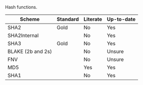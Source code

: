 Hash functions.

| Scheme | Standard | Literate | Up-to-date |
| --- | --- | --- | --- |
| SHA2 | Gold | No | Yes |
| SHA2Internal | | No | Yes |
| SHA3 | Gold | No | Yes |
| BLAKE (2b and 2s) | | No | Unsure |
| FNV | | No | Unsure |
| MD5 | | Yes | Yes |
| SHA1 |  | No | Yes |

